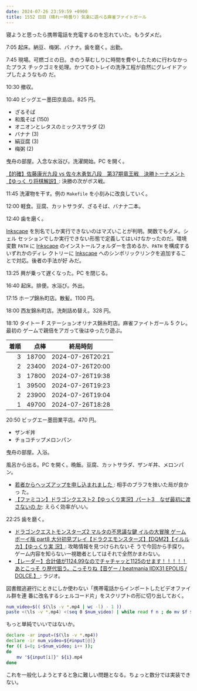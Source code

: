 ```yaml
---
date: 2024-07-26 23:59:59 +0900
title: 1552 日目（晴れ一時曇り）気楽に遊べる麻雀ファイトガール
---
```


寝ようと思ったら携帯電話を充電するのを忘れていた。もうダメだ。

7:05 起床。納豆、梅粥、バナナ。歯を磨く。出勤。

7:45 現場。可燃ゴミの日。きのう草むしりに時間を費やしたために行わなかったプラス
チックゴミを処理。かつてのトレイの洗浄工程が自然にグレイドアップしたようなもの
だ。

10:30 撤収。

10:40 ビッグエー墨田京島店。825 円。

* ざるそば
* 和風そば (150)
* オニオンとレタスのミックスサラダ (2)
* バナナ (3)
* 絹豆腐 (3)
* 梅粥 (2)

曳舟の部屋。入念な水浴び。洗濯開始。PC を開く。

[【的確】佐藤康光九段 vs 佐々木勇気八段　第37期竜王戦　決勝トーナメント【ゆっく
り将棋解説】](https://www.youtube.com/watch?v=fzGvggjPshA): 決勝の次がボス戦。

11:45 洗濯物を干す。例の `Makefile` を小刻みに改良していく。

12:00 軽食。豆腐、カットサラダ、ざるそば、バナナ二本。

12:40 歯を磨く。

[Inkscape] を別名でしか実行できないのはマズいことが判明。関数でもダメ。シェル
セッションでしか実行できない形態で定義してはいけなかったのだ。環境変数 `PATH` に
[Inkscape] のインストールフォルダーを含めるか、`PATH` を構成するいずれかのディレ
クトリーに [Inkscape] へのシンボリックリンクを追加することで対応。後者の手法が好
みだ。

13:25 興が乗って遅くなった。PC を閉じる。

16:40 起床。排便。水浴び。外出。

17:15 ホープ錦糸町店。散髪。1100 円。

18:00 西友錦糸町店。洗剤詰め替え。328 円。

18:10 タイトー F ステーションオリナス錦糸町店。麻雀ファイトガール 5 クレ。最初の
ゲームで親倍をアガって後はゆったり遊ぶ。

| 着順 | 点棒 | 終局時刻 |
|-----:|-----:|----------|
| 3 | 18700 | 2024-07-26T20:21 |
| 2 | 23400 | 2024-07-26T20:00 |
| 3 | 17800 | 2024-07-26T19:38 |
| 1 | 39500 | 2024-07-26T19:23 |
| 2 | 23900 | 2024-07-26T19:04 |
| 1 | 49700 | 2024-07-26T18:28 |

20:50 ビッグエー墨田業平店。470 円。

* ザンギ丼
* チョコチップメロンパン

曳舟の部屋。入浴。

風呂から出る。PC を開く。晩飯。豆腐、カットサラダ、ザンギ丼、メロンパン。

* [若者からヘッズアップを申し込まれました
  ](https://www.youtube.com/watch?v=2GJ5Mieo3wo): 相手のブラフを挫いた局が良かっ
  た。
* [【ファミコン】ドラゴンクエスト2【ゆっくり実況】パート3　なぜ最初に渡さないの
  か](https://www.youtube.com/watch?v=Rz6EeWiifDw): えらく効率がいい。

22:25 歯を磨く。

* [ドラゴンクエストモンスターズ2 マルタの不思議な鍵 イルの大冒険 ゲームボーイ版
  part8 大分初見プレイ【ドラクエモンスターズ】【DQM2】【イルルカ】【ゆっくり実
  況】](https://www.youtube.com/watch?v=3iOhgmGK6gA): 攻略情報を見つけられないそ
  うで今回から手探り。ゲーム内容を知らない一視聴者としてはそれで全然かまわない。
* [【レーダー】合計値が1124.99なのでチャチャッと1125のせます！！！！！あとこっそ
  り歴代狙う。こっそりね【音ゲー / beatmania IIDX31 EPOLIS / DOLCE.】
  ](https://www.youtube.com/watch?v=B3DYwmtuvjY): ラジオ。

図書館逃避行にときにしか使わない「携帯電話からインポートしたビデオファイル群を連
番に改名するシェルコード片」をスクリプトの形に切り出しておく。

```bash
num_video=$(( $(\ls -v *.mp4 | wc -l) - 1 ))
paste <(\ls -v *.mp4) <(seq 0 $num_video) | while read f n ; do mv $f ${n}.mp4 ; done
```

もっと単純でいいではないか。

```bash
declare -ar input=($(\ls -v *.mp4))
declare -ir num_video=${#input[@]}
for (( i=0; i<$num_video; i++ ));
do
    mv "${input[i]}" ${i}.mp4
done
```

これを一般化しようとすると急に難しい問題となる。ちょっと数分では実装できない。

[Inkscape]: <https://inkscape.org/>
